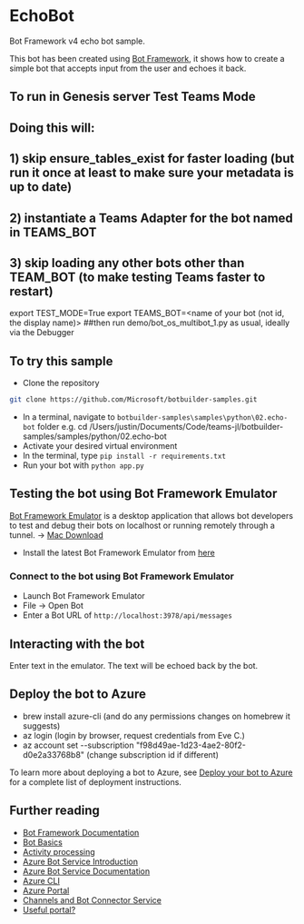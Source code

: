 ﻿# EchoBot

Bot Framework v4 echo bot sample.

This bot has been created using [Bot Framework](https://dev.botframework.com), it shows how to create a simple bot that accepts input from the user and echoes it back.

## To run in Genesis server Test Teams Mode
## Doing this will:
## 1) skip ensure_tables_exist for faster loading (but run it once at least to make sure your metadata is up to date)
## 2) instantiate a Teams Adapter for the bot named in TEAMS_BOT
## 3) skip loading any other bots other than TEAM_BOT (to make testing Teams faster to restart)

export TEST_MODE=True
export TEAMS_BOT=<name of your bot (not id, the display name)>
##then run demo/bot_os_multibot_1.py as usual, ideally via the Debugger




## To try this sample

- Clone the repository
```bash
git clone https://github.com/Microsoft/botbuilder-samples.git
```
- In a terminal, navigate to `botbuilder-samples\samples\python\02.echo-bot` folder
   e.g. cd /Users/justin/Documents/Code/teams-jl/botbuilder-samples/samples/python/02.echo-bot
- Activate your desired virtual environment
- In the terminal, type `pip install -r requirements.txt`
- Run your bot with `python app.py`

## Testing the bot using Bot Framework Emulator

[Bot Framework Emulator](https://github.com/microsoft/botframework-emulator) is a desktop application that allows bot developers to test and debug their bots on localhost or running remotely through a tunnel.
  -> [Mac Download](https://github.com/Microsoft/BotFramework-Emulator/releases/tag/v4.14.1)

- Install the latest Bot Framework Emulator from [here](https://github.com/Microsoft/BotFramework-Emulator/releases)

### Connect to the bot using Bot Framework Emulator

- Launch Bot Framework Emulator
- File -> Open Bot
- Enter a Bot URL of `http://localhost:3978/api/messages`

## Interacting with the bot

Enter text in the emulator.  The text will be echoed back by the bot.

## Deploy the bot to Azure

- brew install azure-cli (and do any permissions changes on homebrew it suggests)
- az login (login by browser, request credentials from Eve C.)
- az account set --subscription "f98d49ae-1d23-4ae2-80f2-d0e2a33768b8" (change subscription id if different)



To learn more about deploying a bot to Azure, see [Deploy your bot to Azure](https://aka.ms/azuredeployment) for a complete list of deployment instructions.

## Further reading

- [Bot Framework Documentation](https://docs.botframework.com)
- [Bot Basics](https://docs.microsoft.com/azure/bot-service/bot-builder-basics?view=azure-bot-service-4.0)
- [Activity processing](https://docs.microsoft.com/en-us/azure/bot-service/bot-builder-concept-activity-processing?view=azure-bot-service-4.0)
- [Azure Bot Service Introduction](https://docs.microsoft.com/azure/bot-service/bot-service-overview-introduction?view=azure-bot-service-4.0)
- [Azure Bot Service Documentation](https://docs.microsoft.com/azure/bot-service/?view=azure-bot-service-4.0)
- [Azure CLI](https://docs.microsoft.com/cli/azure/?view=azure-cli-latest)
- [Azure Portal](https://portal.azure.com)
- [Channels and Bot Connector Service](https://docs.microsoft.com/en-us/azure/bot-service/bot-concepts?view=azure-bot-service-4.0)
- [Useful portal?](https://dev.teams.microsoft.com/apps)
